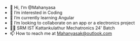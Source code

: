 - 👋 Hi, I’m @Mahanyasa
- 👀 I’m interested in Coding
- 🌱 I’m currently learning Angular
- 💞️ I’m looking to collaborate on an app or a electronics project
- 👨‍🎓 SRM IST Kattankulathur Mechatronics 24' Batch
- 📫 How to reach me at Mahanyasak@outlook.com

<!---
MahanyasaK-ardue/MahanyasaK-ardue is a ✨ special ✨ repository because its `README.md` (this file) appears on your GitHub profile.
You can click the Preview link to take a look at your changes.
--->
